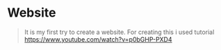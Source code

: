 # Website

> It is my first try to create a website. For creating this i used tutorial https://www.youtube.com/watch?v=p0bGHP-PXD4
